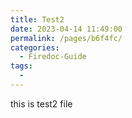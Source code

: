 ```yaml
---
title: Test2
date: 2023-04-14 11:49:00
permalink: /pages/b6f4fc/
categories:
  - Firedoc-Guide
tags:
  - 
---
```

this is test2 file
